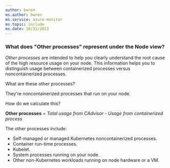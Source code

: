 ```yaml
---
author: bwren
ms.author: bwren
ms.service: azure-monitor
ms.topic: include
ms.date: 10/31/2023
---
```


### What does "Other processes" represent under the Node view?

*Other processes* are intended to help you clearly understand the root cause of the high resource usage on your node. This information helps you to distinguish usage between containerized processes versus noncontainerized processes.
          
What are these other processes?
          
They're noncontainerized processes that run on your node.
          
How do we calculate this?
          
**Other processes** = *Total usage from CAdvisor* - *Usage from containerized process*
          
The other processes include:
          
- Self-managed or managed Kubernetes noncontainerized processes.
- Container run-time processes.
- Kubelet.
- System processes running on your node.
- Other non-Kubernetes workloads running on node hardware or a VM.
        